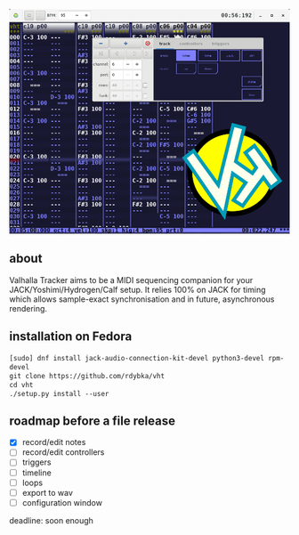 ![vht header](/data/vht_header.png)
## about
Valhalla Tracker aims to be a MIDI sequencing companion for your
JACK/Yoshimi/Hydrogen/Calf setup. It relies 100% on JACK for timing
which allows sample-exact synchronisation and in future, 
asynchronous rendering.

## installation on Fedora
```
[sudo] dnf install jack-audio-connection-kit-devel python3-devel rpm-devel
git clone https://github.com/rdybka/vht
cd vht
./setup.py install --user
```

## roadmap before a file release
- [x] record/edit notes
- [ ] record/edit controllers
- [ ] triggers
- [ ] timeline
- [ ] loops
- [ ] export to wav
- [ ] configuration window

deadline: soon enough
